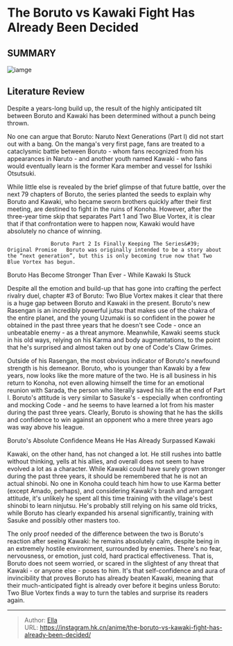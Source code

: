 # The Boruto vs Kawaki Fight Has Already Been Decided


## SUMMARY 

![iamge](https://static1.srcdn.com/wordpress/wp-content/uploads/2023/03/boruto-v-kawaki-x2.jpg)

## Literature Review

Despite  a years-long build up, the result of the highly anticipated tilt between Boruto and Kawaki has been determined without a punch being thrown.






No one can argue that Boruto: Naruto Next Generations (Part I) did not start out with a bang. On the manga&#39;s very first page, fans are treated to a cataclysmic battle between Boruto - whom fans recognized from his appearances in Naruto - and another youth named Kawaki - who fans would eventually learn is the former Kara member and vessel for Isshiki Otsutsuki.




          

While little else is revealed by the brief glimpse of that future battle, over the next 79 chapters of Boruto, the series planted the seeds to explain why Boruto and Kawaki, who became sworn brothers quickly after their first meeting, are destined to fight in the ruins of Konoha. However, after the three-year time skip that separates Part 1 and Two Blue Vortex, it is clear that if that confrontation were to happen now, Kawaki would have absolutely no chance of winning.

                  Boruto Part 2 Is Finally Keeping The Series&#39; Original Promise   Boruto was originally intended to be a story about the “next generation”, but this is only becoming true now that Two Blue Vortex has begun.   


 Boruto Has Become Stronger Than Ever - While Kawaki Is Stuck 
          




Despite all the emotion and build-up that has gone into crafting the perfect rivalry duel, chapter #3 of Boruto: Two Blue Vortex makes it clear that there is a huge gap between Boruto and Kawaki in the present. Boruto&#39;s new Rasengan is an incredibly powerful jutsu that makes use of the chakra of the entire planet, and the young Uzumaki is so confident in the power he obtained in the past three years that he doesn&#39;t see Code - once an unbeatable enemy - as a threat anymore. Meanwhile, Kawaki seems stuck in his old ways, relying on his Karma and body augmentations, to the point that he&#39;s surprised and almost taken out by one of Code&#39;s Claw Grimes.

Outside of his Rasengan, the most obvious indicator of Boruto&#39;s newfound strength is his demeanor. Boruto, who is younger than Kawaki by a few years, now looks like the more mature of the two. He is all business in his return to Konoha, not even allowing himself the time for an emotional reunion with Sarada, the person who literally saved his life at the end of Part I. Boruto&#39;s attitude is very similar to Sasuke&#39;s - especially when confronting and mocking Code - and he seems to have learned a lot from his master during the past three years. Clearly, Boruto is showing that he has the skills and confidence to win against an opponent who a mere three years ago was way above his league.






 Boruto&#39;s Absolute Confidence Means He Has Already Surpassed Kawaki 
          

Kawaki, on the other hand, has not changed a lot. He still rushes into battle without thinking, yells at his allies, and overall does not seem to have evolved a lot as a character. While Kawaki could have surely grown stronger during the past three years, it should be remembered that he is not an actual shinobi. No one in Konoha could teach him how to use Karma better (except Amado, perhaps), and considering Kawaki&#39;s brash and arrogant attitude, it&#39;s unlikely he spent all this time training with the village&#39;s best shinobi to learn ninjutsu. He&#39;s probably still relying on his same old tricks, while Boruto has clearly expanded his arsenal significantly, training with Sasuke and possibly other masters too.

The only proof needed of the difference between the two is Boruto&#39;s reaction after seeing Kawaki: he remains absolutely calm, despite being in an extremely hostile environment, surrounded by enemies. There&#39;s no fear, nervousness, or emotion, just cold, hard practical effectiveness. That is, Boruto does not seem worried, or scared in the slightest of any threat that Kawaki - or anyone else - poses to him. It&#39;s that self-confidence and aura of invincibility that proves Boruto has already beaten Kawaki, meaning that their much-anticipated fight is already over before it begins unless Boruto: Two Blue Vortex finds a way to turn the tables and surprise its readers again.






---

> Author: [Ella](https://instagram.hk.cn/)  
> URL: https://instagram.hk.cn/anime/the-boruto-vs-kawaki-fight-has-already-been-decided/  

